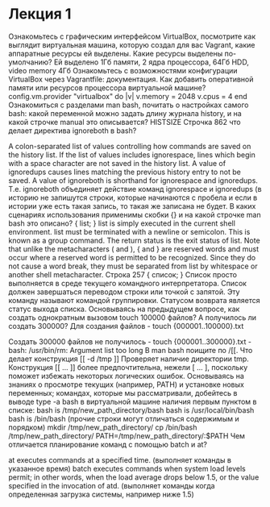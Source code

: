 # Лекция 1

Ознакомьтесь с графическим интерфейсом VirtualBox, посмотрите как выглядит виртуальная машина, которую создал для вас Vagrant, какие аппаратные ресурсы ей выделены. Какие ресурсы выделены по-умолчанию?
Ей выделено 1Гб памяти, 2 ядра процессора, 64Гб HDD, video memory 4Гб
Ознакомьтесь с возможностями конфигурации VirtualBox через Vagrantfile: документация. Как добавить оперативной памяти или ресурсов процессора виртуальной машине?
config.vm.provider "virtualbox" do |v|
  v.memory = 2048
  v.cpus = 4
end
Ознакомиться с разделами man bash, почитать о настройках самого bash: какой переменной можно задать длину журнала history, и на какой строчке manual это описывается?
HISTSIZE
Строчка 862
что делает директива ignoreboth в bash?

A  colon-separated  list of values controlling how commands are saved on the history list.  If the list of values includes ignorespace, lines which begin with a space character are not saved in  the  history list.  A value of ignoredups causes lines matching the previous history entry to not be saved.  A value of ignoreboth is shorthand for ignorespace and ignoredups.
Т.е. ignoreboth объединяет действие команд ignorespace и ignoredups (в историю не запишутся строки, которые начинаются с пробела и если в истории уже есть такая запись, то такая же записана не будет.
В каких сценариях использования применимы скобки {} и на какой строчке man bash это описано?
{ list; }
              list is simply executed in the current shell environment.  list must be terminated with  a  newline  or
              semicolon.  This is known as a group command.  The return status is the exit status of list.  Note that
              unlike the metacharacters ( and ), { and } are reserved words and must occur where a reserved  word  is
              permitted  to be recognized.  Since they do not cause a word break, they must be separated from list by
              whitespace or another shell metacharacter.
 Строка 257
{ список; }
Список просто выполняется в среде текущего командного интерпретатора.
Список должен завершаться переводом строки или точкой с запятой.
Эту команду называют командой группировки. Статусом возврата
является статус выхода списка.
Основываясь на предыдущем вопросе, как создать однократным вызовом touch 100000 файлов? А получилось ли создать 300000?
Для создания файлов - touch {000001..100000}.txt

Создать 300000 файлов не получилось - 
touch {000001..300000}.txt
-bash: /usr/bin/rm: Argument list too long
В man bash поищите по /[[. Что делает конструкция [[ -d /tmp ]]
Проверяет наличие директории tmp.
Конструкция [[ ... ]] более предпочтительна, нежели [ ... ], поскольку поможет избежать некоторых логических ошибок.
Основываясь на знаниях о просмотре текущих (например, PATH) и установке новых переменных; командах, которые мы рассматривали, добейтесь в выводе type -a bash в виртуальной машине наличия первым пунктом в списке: bash is /tmp/new_path_directory/bash bash is /usr/local/bin/bash bash is /bin/bash (прочие строки могут отличаться содержимым и порядком)
mkdir /tmp/new_path_directory/
cp /bin/bash /tmp/new_path_directory/
PATH=/tmp/new_path_directory/:$PATH
Чем отличается планирование команд с помощью batch и at?

 at      executes commands at a specified time. (выполняет команды в указанное время)
batch   executes  commands  when  system load levels permit; in other words, when the load average drops below 1.5, or the
              value specified in the invocation of atd. (выполняет команды когда определенная загрузка системы, например ниже 1.5)